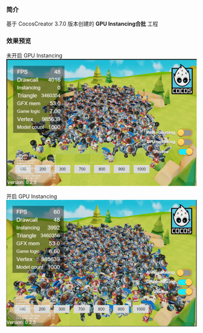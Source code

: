 ### 简介
基于 CocosCreator 3.7.0 版本创建的 **GPU Instancing合批** 工程

### 效果预览
未开启 GPU Instancing
![image](../../../image/202204/2022042801.png)

开启 GPU Instancing
![image](../../../image/202204/2022042802.png)